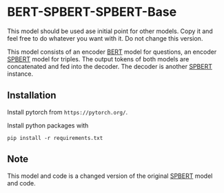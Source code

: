 # BERT-SPBERT-SPBERT-Base
This model should be used ase initial point for other models. Copy it and feel free to do whatever you want with it. Do
not change this version.

This model consists of an encoder [BERT](https://arxiv.org/abs/1810.04805) model for questions, an encoder [SPBERT](https://arxiv.org/abs/2106.09997) model for triples. The output tokens of 
both models are concatenated and fed into the decoder. The decoder is another [SPBERT](https://arxiv.org/abs/2106.09997) instance.
## Installation

Install pytorch from `https://pytorch.org/`.

Install python packages with
```
pip install -r requirements.txt
```

## Note
This model and code is a changed version of the original [SPBERT](https://arxiv.org/abs/2106.09997) model and code.
